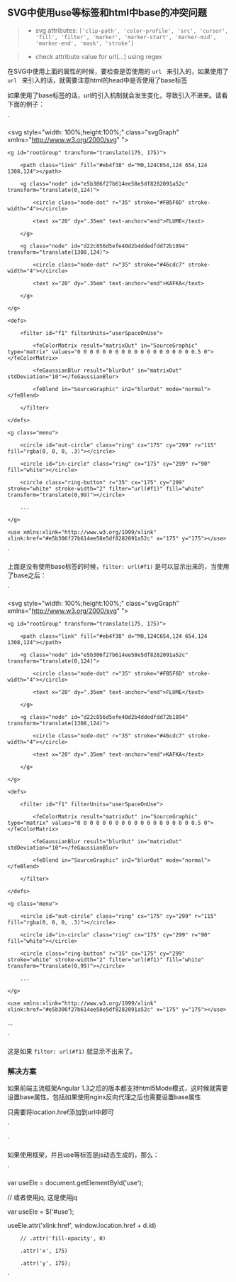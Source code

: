 ## SVG中使用use等标签和html中base的冲突问题



> + svg attributes: ` ['clip-path', 'color-profile', 'src', 'cursor', 'fill', 'filter', 'marker', 'marker-start', 'marker-mid', 'marker-end', 'mask', 'stroke’] `

> + check attribute value for url(...) using regex



在SVG中使用上面的属性的时候，要检查是否使用的 ` url  ` 来引入的，如果使用了` url  ` 来引入的话，就需要注意html的head中是否使用了base标签

如果使用了base标签的话，url的引入机制就会发生变化，导致引入不进来。请看下面的例子：



`

<svg style="width: 100%;height:100%;" class="svgGraph" xmlns="http://www.w3.org/2000/svg" "> 

    <g id="rootGroup" transform="translate(175, 175)">

        <path class="link" fill="#eb4f38" d="M0,124C654,124 654,124 1308,124"></path>

        <g class="node" id="e5b306f27b614ee58e5df8282091a52c" transform="translate(0,124)">

            <circle class="node-dot" r="35" stroke="#FB5F6D" stroke-width="4"></circle>

            <text x="20" dy=".35em" text-anchor="end">FLUME</text>

        </g>

        <g class="node" id="d22c856d5efe40d2b4ddedfdd72b1894" transform="translate(1308,124)">

            <circle class="node-dot" r="35" stroke="#46cdc7" stroke-width="4"></circle>

            <text x="20" dy=".35em" text-anchor="end">KAFKA</text>

        </g>

    </g>

    <defs>

        <filter id="f1" filterUnits="userSpaceOnUse">

            <feColorMatrix result="matrixOut" in="SourceGraphic" type="matrix" values="0 0 0 0 0 0 0 0 0 0 0 0 0 0 0 0 0 0 0.5 0"></feColorMatrix>

            <feGaussianBlur result="blurOut" in="matrixOut" stdDeviation="10"></feGaussianBlur>

            <feBlend in="SourceGraphic" in2="blurOut" mode="normal"></feBlend>

        </filter>

    </defs>

    <g class="menu">

        <circle id="out-circle" class="ring" cx="175" cy="299" r="115" fill="rgba(0, 0, 0, .3)"></circle>

        <circle id="in-circle" class="ring" cx="175" cy="299" r="90" fill="white"></circle>

        <circle class="ring-button" r="35" cx="175" cy="299" stroke="white" stroke-width="2" filter="url(#f1)" fill="white" transform="translate(0,99)"></circle>

        ...

    </g>

    <use xmlns:xlink="http://www.w3.org/1999/xlink" xlink:href="#e5b306f27b614ee58e5df8282091a52c" x="175" y="175"></use>

</svg>

`

上面是没有使用base标签的时候，`` filter: url(#f1) `` 是可以显示出来的，当使用了base之后：



`

<html>

<head>

<base href="/">

</head>

<body>

<svg style="width: 100%;height:100%;" class="svgGraph" xmlns="http://www.w3.org/2000/svg" "> 

    <g id="rootGroup" transform="translate(175, 175)">

        <path class="link" fill="#eb4f38" d="M0,124C654,124 654,124 1308,124"></path>

        <g class="node" id="e5b306f27b614ee58e5df8282091a52c" transform="translate(0,124)">

            <circle class="node-dot" r="35" stroke="#FB5F6D" stroke-width="4"></circle>

            <text x="20" dy=".35em" text-anchor="end">FLUME</text>

        </g>

        <g class="node" id="d22c856d5efe40d2b4ddedfdd72b1894" transform="translate(1308,124)">

            <circle class="node-dot" r="35" stroke="#46cdc7" stroke-width="4"></circle>

            <text x="20" dy=".35em" text-anchor="end">KAFKA</text>

        </g>

    </g>

    <defs>

        <filter id="f1" filterUnits="userSpaceOnUse">

            <feColorMatrix result="matrixOut" in="SourceGraphic" type="matrix" values="0 0 0 0 0 0 0 0 0 0 0 0 0 0 0 0 0 0 0.5 0"></feColorMatrix>

            <feGaussianBlur result="blurOut" in="matrixOut" stdDeviation="10"></feGaussianBlur>

            <feBlend in="SourceGraphic" in2="blurOut" mode="normal"></feBlend>

        </filter>

    </defs>

    <g class="menu">

        <circle id="out-circle" class="ring" cx="175" cy="299" r="115" fill="rgba(0, 0, 0, .3)"></circle>

        <circle id="in-circle" class="ring" cx="175" cy="299" r="90" fill="white"></circle>

        <circle class="ring-button" r="35" cx="175" cy="299" stroke="white" stroke-width="2" filter="url(#f1)" fill="white" transform="translate(0,99)"></circle>

        ...

    </g>

    <use xmlns:xlink="http://www.w3.org/1999/xlink" xlink:href="#e5b306f27b614ee58e5df8282091a52c" x="175" y="175"></use>

</svg>

...

`

这是如果 ` filter: url(#f1) ` 就显示不出来了。



### 解决方案



如果前端主流框架Angular 1.3之后的版本都支持html5Mode模式，这时候就需要设置base属性。包括如果使用nginx反向代理之后也需要设置base属性

只需要将location.href添加到url中即可

`

<base href="http://someone.com">

<use xmlns:xlink="http://www.w3.org/1999/xlink" xlink:href="http://someone.com#e5b306f27b614ee58e5df8282091a52c" x="175" y="175"></use>

`



如果使用框架，并且use等标签是js动态生成的，那么：

`

var useEle = document.getElementById('use');

// 或者使用jq, 这是使用jq

var useEle = $('#use');

useEle.attr('xlink:href', window.location.href + d.id)

        // .attr('fill-opacity', 0)

        .attr('x', 175)

        .attr('y', 175);

`






